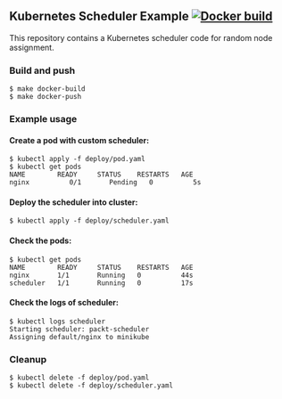 ## Kubernetes Scheduler Example [![Docker build](https://img.shields.io/docker/automated/onuryilmaz/k8s-scheduler-example.svg)](https://hub.docker.com/r/onuryilmaz/k8s-scheduler-example/tags/)

This repository contains a Kubernetes scheduler code for random node assignment.

### Build and push
```
$ make docker-build
$ make docker-push
```


### Example usage


#### Create a pod with custom scheduler:
```
$ kubectl apply -f deploy/pod.yaml
$ kubectl get pods
NAME  		READY     STATUS    RESTARTS   AGE
nginx          0/1       Pending   0          5s
```

#### Deploy the scheduler into cluster:
```
$ kubectl apply -f deploy/scheduler.yaml
```

#### Check the pods:
```
$ kubectl get pods
NAME        READY     STATUS    RESTARTS   AGE
nginx       1/1       Running   0          44s
scheduler   1/1       Running   0          17s
```

#### Check the logs of scheduler:
```
$ kubectl logs scheduler
Starting scheduler: packt-scheduler
Assigning default/nginx to minikube 
```

### Cleanup
```
$ kubectl delete -f deploy/pod.yaml
$ kubectl delete -f deploy/scheduler.yaml
```
